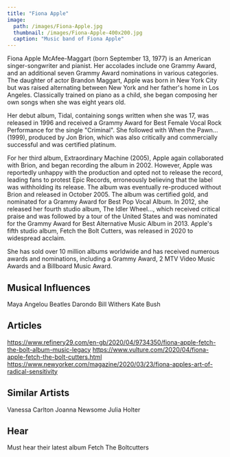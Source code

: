 ```yaml
---
title: "Fiona Apple"
image: 
  path: /images/Fiona-Apple.jpg
  thumbnail: /images/Fiona-Apple-400x200.jpg
  caption: "Music band of Fiona Apple"
---
```


Fiona Apple McAfee-Maggart (born September 13, 1977) is an American singer-songwriter and pianist. Her accolades include one Grammy Award, and an additional seven Grammy Award nominations in various categories. The daughter of actor Brandon Maggart, Apple was born in New York City but was raised alternating between New York and her father's home in Los Angeles. Classically trained on piano as a child, she began composing her own songs when she was eight years old.

Her debut album, Tidal, containing songs written when she was 17, was released in 1996 and received a Grammy Award for Best Female Vocal Rock Performance for the single "Criminal". She followed with When the Pawn... (1999), produced by Jon Brion, which was also critically and commercially successful and was certified platinum.

For her third album, Extraordinary Machine (2005), Apple again collaborated with Brion, and began recording the album in 2002. However, Apple was reportedly unhappy with the production and opted not to release the record, leading fans to protest Epic Records, erroneously believing that the label was withholding its release. The album was eventually re-produced without Brion and released in October 2005. The album was certified gold, and nominated for a Grammy Award for Best Pop Vocal Album. In 2012, she released her fourth studio album, The Idler Wheel..., which received critical praise and was followed by a tour of the United States and was nominated for the Grammy Award for Best Alternative Music Album in 2013. Apple's fifth studio album, Fetch the Bolt Cutters, was released in 2020 to widespread acclaim.

She has sold over 10 million albums worldwide and has received numerous awards and nominations, including a Grammy Award, 2 MTV Video Music Awards and a Billboard Music Award.

## Musical Influences

Maya Angelou
Beatles 
Darondo
Bill Withers
Kate Bush

## Articles

https://www.refinery29.com/en-gb/2020/04/9734350/fiona-apple-fetch-the-bolt-album-music-legacy
https://www.vulture.com/2020/04/fiona-apple-fetch-the-bolt-cutters.html
https://www.newyorker.com/magazine/2020/03/23/fiona-apples-art-of-radical-sensitivity

## Similar Artists

Vanessa Carlton
Joanna Newsome
Julia Holter

## Hear

Must hear their latest album Fetch The Boltcutters